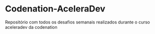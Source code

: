# Codenation-AceleraDev
 Repositório com todos os desafios semanais realizados durante o curso aceleradev da codenation
